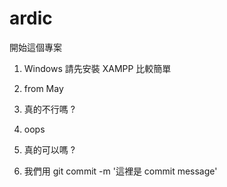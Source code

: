 ardic
=====

開始這個專案

1. Windows 請先安裝 XAMPP 比較簡單　

2. from May

3. 真的不行嗎 ?

4. oops

5. 真的可以嗎 ?

6. 我們用 git commit -m '這裡是 commit message'